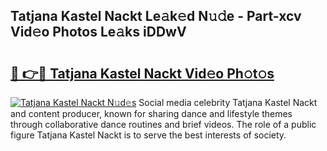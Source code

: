 ## Tatjana Kastel Nackt Le𝚊k𝚎d N𝚞𝚍e - Part-xcv Vid𝚎o Photos Le𝚊ks iDDwV

# <h2><a href="http://fbake4.evod.top/?m=Tatjana+Kastel+Nackt">🔗 👉🔴 Tatjana Kastel Nackt Vid𝚎o Ph𝚘t𝚘s</a></h2>

[![Tatjana Kastel Nackt N𝚞d𝚎s](https://i.imgur.com/8V9OHl7.gif)](http://fbake4.evod.top/?m=Tatjana+Kastel+Nackt)
Social media celebrity Tatjana Kastel Nackt and content producer, known for sharing dance and lifestyle themes through collaborative dance routines and brief videos. The role of a public figure Tatjana Kastel Nackt is to serve the best interests of society. 
